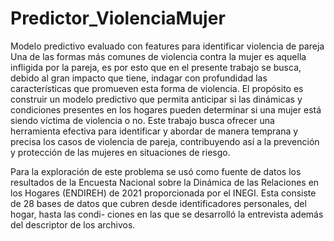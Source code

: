 # Predictor_ViolenciaMujer
Modelo predictivo evaluado con features para identificar violencia de pareja
Una de las formas más comunes de violencia contra la mujer es aquella infligida
por la pareja, es por esto que en el presente trabajo se busca, debido al gran
impacto que tiene, indagar con profundidad las características que promueven
esta forma de violencia. El propósito es construir un modelo predictivo que
permita anticipar si las dinámicas y condiciones presentes en los hogares pueden
determinar si una mujer está siendo víctima de violencia o no. Este trabajo
busca ofrecer una herramienta efectiva para identificar y abordar de manera
temprana y precisa los casos de violencia de pareja, contribuyendo así a la
prevención y protección de las mujeres en situaciones de riesgo.

Para la exploración de este problema se usó como fuente de datos los resultados
de la Encuesta Nacional sobre la Dinámica de las Relaciones en los Hogares
(ENDIREH) de 2021 proporcionada por el INEGI. Esta consiste de 28 bases de
datos que cubren desde identificadores personales, del hogar, hasta las condi-
ciones en las que se desarrolló la entrevista además del descriptor de los archivos.
